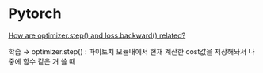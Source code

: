 # Pytorch

[How are optimizer.step() and loss.backward() related?](https://discuss.pytorch.org/t/how-are-optimizer-step-and-loss-backward-related/7350)

학습 → optimizer.step() : 파이토치 모듈내에서 현재 계산한 cost값을 저장해놔서 나중에 함수 같은 거 쓸 때